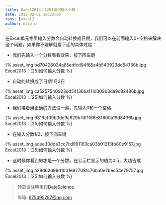 ```yaml
---
title: Excel2013：[25]如何输入分数
date: 2015-02-01 18:23:05
tags: [excel]
author: mlln.cn
---
```

在Excel单元格里输入分数会自动转换成日期，我们可以在前面输入0+空格来解决这个问题，如果你不理解就看下面的具体过程：

- 我们先输入一个分数看看效果，按下回车键

{% asset_img bd70426034a85edfcd94f65a4b540923dd54756b.jpg Excel2013：[25]如何输入分数 %}

- 自动的转换成了日期1月2日

{% asset_img ca5257540923dd54136baf11d309b3de9c82486b.jpg Excel2013：[25]如何输入分数 %}

- 我们接着用正确的方法试一遍，先输入0和一个空格

{% asset_img 9319cf09b3de9c829b7df1f66e81800a19d8436b.jpg Excel2013：[25]如何输入分数 %}

- 在输入分数1/2，按下回车键

{% asset_img adee30dda3cc7cd991193ca03b01213fb80e9157.jpg Excel2013：[25]如何输入分数 %}

- 这时候你看到的才是一个分数，在公示栏显示的值为0.5，大功告成

{% asset_img a28d62d98d1001e927081c76ba0e7bec54e79757.jpg Excel2013：[25]如何输入分数 %}

> 转载请注明来自[DataScience](http://mlln.cn).

> 邮箱: 675495787@qq.com 
